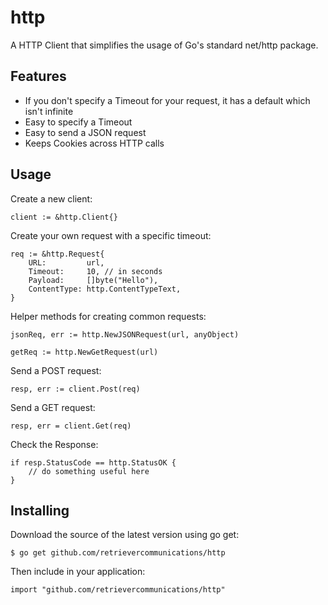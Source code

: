 # http
A HTTP Client that simplifies the usage of Go's standard net/http package.

## Features

* If you don't specify a Timeout for your request, it has a default which isn't infinite
* Easy to specify a Timeout
* Easy to send a JSON request
* Keeps Cookies across HTTP calls

## Usage

Create a new client:

    client := &http.Client{}
	
Create your own request with a specific timeout:

	req := &http.Request{
		URL:         url,
		Timeout:     10, // in seconds
		Payload:     []byte("Hello"),
		ContentType: http.ContentTypeText,
	}

Helper methods for creating common requests:

	jsonReq, err := http.NewJSONRequest(url, anyObject)

	getReq := http.NewGetRequest(url)


Send a POST request:

	resp, err := client.Post(req)

Send a GET request:

	resp, err = client.Get(req)
	
Check the Response:

    if resp.StatusCode == http.StatusOK {
		// do something useful here
	}

## Installing
Download the source of the latest version using go get:

    $ go get github.com/retrievercommunications/http

Then include in your application:

    import "github.com/retrievercommunications/http"